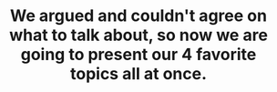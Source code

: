 ---
layout: interior
title: We argued and couldn't agree on what to talk about, so now we are going to present our 4 favorite topics all at once.
speaker: The Men's Scrapbooking Club
permalink: mens-scrapbooking-club
image: img/20170713/mensScrapbookingClub.jpg
event: 20170713
video: 0lJX6yaEMVk
favorite: Merril Teller
about: The Men's Scrapbooking Club is a Wichita-born absurdist sketch comedy and performance art group. Founded in 2004 or 2005, or 2003, but probably 2004... on second thought 2005 I think. That was an incomplete sentence.
twitter: 
facebook: TheMensScrapbookingClub
instagram: 
linkedin: 
google: 
website: themensscrapbookingclub.com
email: teneightfour@gmail.com
telephone: 
---